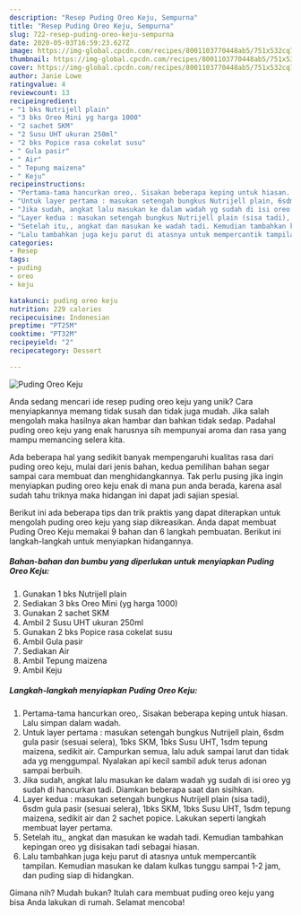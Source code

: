 ```yaml
---
description: "Resep Puding Oreo Keju, Sempurna"
title: "Resep Puding Oreo Keju, Sempurna"
slug: 722-resep-puding-oreo-keju-sempurna
date: 2020-05-03T16:59:23.627Z
image: https://img-global.cpcdn.com/recipes/8001103770448ab5/751x532cq70/puding-oreo-keju-foto-resep-utama.jpg
thumbnail: https://img-global.cpcdn.com/recipes/8001103770448ab5/751x532cq70/puding-oreo-keju-foto-resep-utama.jpg
cover: https://img-global.cpcdn.com/recipes/8001103770448ab5/751x532cq70/puding-oreo-keju-foto-resep-utama.jpg
author: Janie Lowe
ratingvalue: 4
reviewcount: 13
recipeingredient:
- "1 bks Nutrijell plain"
- "3 bks Oreo Mini yg harga 1000"
- "2 sachet SKM"
- "2 Susu UHT ukuran 250ml"
- "2 bks Popice rasa cokelat susu"
- " Gula pasir"
- " Air"
- " Tepung maizena"
- " Keju"
recipeinstructions:
- "Pertama-tama hancurkan oreo,. Sisakan beberapa keping untuk hiasan. Lalu simpan dalam wadah."
- "Untuk layer pertama : masukan setengah bungkus Nutrijell plain, 6sdm gula pasir (sesuai selera), 1bks SKM, 1bks Susu UHT, 1sdm tepung maizena, sedikit air. Campurkan semua, lalu aduk sampai larut dan tidak ada yg menggumpal. Nyalakan api kecil sambil aduk terus adonan sampai berbuih."
- "Jika sudah, angkat lalu masukan ke dalam wadah yg sudah di isi oreo yg sudah di hancurkan tadi. Diamkan beberapa saat dan sisihkan."
- "Layer kedua : masukan setengah bungkus Nutrijell plain (sisa tadi), 6sdm gula pasir (sesuai selera), 1bks SKM, 1bks Susu UHT, 1sdm tepung maizena, sedikit air dan 2 sachet popice. Lakukan seperti langkah membuat layer pertama."
- "Setelah itu,, angkat dan masukan ke wadah tadi. Kemudian tambahkan kepingan oreo yg disisakan tadi sebagai hiasan."
- "Lalu tambahkan juga keju parut di atasnya untuk mempercantik tampilan. Kemudian masukan ke dalam kulkas tunggu sampai 1-2 jam, dan puding siap di hidangkan."
categories:
- Resep
tags:
- puding
- oreo
- keju

katakunci: puding oreo keju 
nutrition: 229 calories
recipecuisine: Indonesian
preptime: "PT25M"
cooktime: "PT32M"
recipeyield: "2"
recipecategory: Dessert

---
```



![Puding Oreo Keju](https://img-global.cpcdn.com/recipes/8001103770448ab5/751x532cq70/puding-oreo-keju-foto-resep-utama.jpg)

Anda sedang mencari ide resep puding oreo keju yang unik? Cara menyiapkannya memang tidak susah dan tidak juga mudah. Jika salah mengolah maka hasilnya akan hambar dan bahkan tidak sedap. Padahal puding oreo keju yang enak harusnya sih mempunyai aroma dan rasa yang mampu memancing selera kita.



Ada beberapa hal yang sedikit banyak mempengaruhi kualitas rasa dari puding oreo keju, mulai dari jenis bahan, kedua pemilihan bahan segar sampai cara membuat dan menghidangkannya. Tak perlu pusing jika ingin menyiapkan puding oreo keju enak di mana pun anda berada, karena asal sudah tahu triknya maka hidangan ini dapat jadi sajian spesial.


Berikut ini ada beberapa tips dan trik praktis yang dapat diterapkan untuk mengolah puding oreo keju yang siap dikreasikan. Anda dapat membuat Puding Oreo Keju memakai 9 bahan dan 6 langkah pembuatan. Berikut ini langkah-langkah untuk menyiapkan hidangannya.

<!--inarticleads1-->

##### Bahan-bahan dan bumbu yang diperlukan untuk menyiapkan Puding Oreo Keju:

1. Gunakan 1 bks Nutrijell plain
1. Sediakan 3 bks Oreo Mini (yg harga 1000)
1. Gunakan 2 sachet SKM
1. Ambil 2 Susu UHT ukuran 250ml
1. Gunakan 2 bks Popice rasa cokelat susu
1. Ambil  Gula pasir
1. Sediakan  Air
1. Ambil  Tepung maizena
1. Ambil  Keju




<!--inarticleads2-->

##### Langkah-langkah menyiapkan Puding Oreo Keju:

1. Pertama-tama hancurkan oreo,. Sisakan beberapa keping untuk hiasan. Lalu simpan dalam wadah.
1. Untuk layer pertama : masukan setengah bungkus Nutrijell plain, 6sdm gula pasir (sesuai selera), 1bks SKM, 1bks Susu UHT, 1sdm tepung maizena, sedikit air. Campurkan semua, lalu aduk sampai larut dan tidak ada yg menggumpal. Nyalakan api kecil sambil aduk terus adonan sampai berbuih.
1. Jika sudah, angkat lalu masukan ke dalam wadah yg sudah di isi oreo yg sudah di hancurkan tadi. Diamkan beberapa saat dan sisihkan.
1. Layer kedua : masukan setengah bungkus Nutrijell plain (sisa tadi), 6sdm gula pasir (sesuai selera), 1bks SKM, 1bks Susu UHT, 1sdm tepung maizena, sedikit air dan 2 sachet popice. Lakukan seperti langkah membuat layer pertama.
1. Setelah itu,, angkat dan masukan ke wadah tadi. Kemudian tambahkan kepingan oreo yg disisakan tadi sebagai hiasan.
1. Lalu tambahkan juga keju parut di atasnya untuk mempercantik tampilan. Kemudian masukan ke dalam kulkas tunggu sampai 1-2 jam, dan puding siap di hidangkan.




Gimana nih? Mudah bukan? Itulah cara membuat puding oreo keju yang bisa Anda lakukan di rumah. Selamat mencoba!
